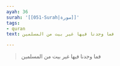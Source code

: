 ```yaml
---
ayah: 36
surah: '[[051-Surah|سورة]]'
tags:
- quran
text: فما وجدنا فيها غير بيت من المسلمين

---
```

> فما وجدنا فيها غير بيت من المسلمين
